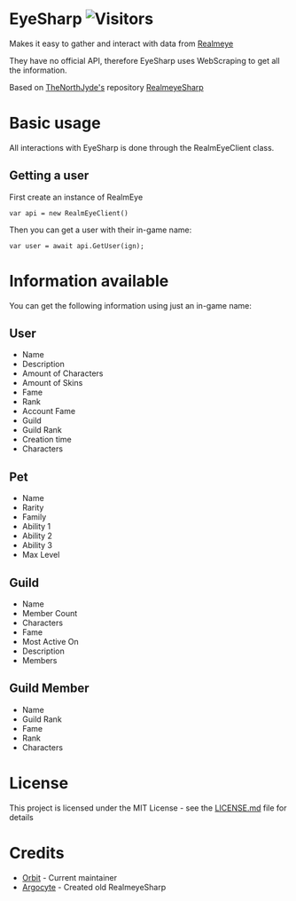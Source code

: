 # EyeSharp ![Visitors](https://api.visitorbadge.io/api/visitors?path=https%3A%2F%2Fgithub.com%2FOrbitMPGH%2FEyeSharp&countColor=%23263759)
Makes it easy to gather and interact with data from [Realmeye](https://www.realmeye.com/)

They have no official API, therefore EyeSharp uses WebScraping to get all the information.

Based on [TheNorthJyde's](https://github.com/TheNorthJyde) repository [RealmeyeSharp](https://github.com/TheNorthJyde/RealmeyeSharp)

# Basic usage
All interactions with EyeSharp is done through the RealmEyeClient class.

## Getting a user
First create an instance of RealmEye

``var api = new RealmEyeClient()``

Then you can get a user with their in-game name:

``var user = await api.GetUser(ign);``

# Information available
You can get the following information using just an in-game name:

## User
* Name
* Description
* Amount of Characters
* Amount of Skins
* Fame
* Rank
* Account Fame
* Guild
* Guild Rank
* Creation time
* Characters

## Pet
* Name
* Rarity
* Family
* Ability 1
* Ability 2
* Ability 3
* Max Level

## Guild
* Name
* Member Count
* Characters
* Fame
* Most Active On
* Description
* Members

## Guild Member
* Name
* Guild Rank
* Fame
* Rank
* Characters

# License
This project is licensed under the MIT License - see the [LICENSE.md](LICENSE.md) file for details

# Credits
* [Orbit](https://github.com/OrbitMPGH) - Current maintainer
* [Argocyte](https://github.com/Argocyte/) - Created old RealmeyeSharp
